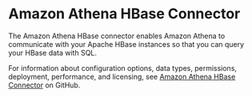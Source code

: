 # Amazon Athena HBase Connector<a name="athena-prebuilt-data-connectors-hbase"></a>

The Amazon Athena HBase connector enables Amazon Athena to communicate with your Apache HBase instances so that you can query your HBase data with SQL\.

For information about configuration options, data types, permissions, deployment, performance, and licensing, see [Amazon Athena HBase Connector](https://github.com/awslabs/aws-athena-query-federation/tree/master/athena-hbase) on GitHub\.